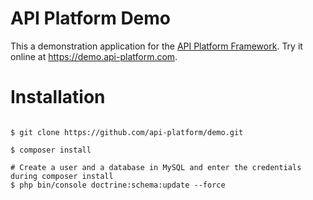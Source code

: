 API Platform Demo
=================

This a demonstration application for the [API Platform Framework](https://api-platform.com).
Try it online at <https://demo.api-platform.com>.

Installation
============

```shell

$ git clone https://github.com/api-platform/demo.git

$ composer install

# Create a user and a database in MySQL and enter the credentials during composer install
$ php bin/console doctrine:schema:update --force
```